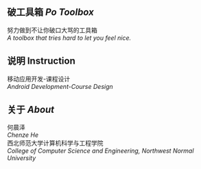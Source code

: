 ## 破工具箱 *Po Toolbox*
努力做到不让你破口大骂的工具箱  
*A toolbox that tries hard to let you feel nice.*

## 说明 Instruction
移动应用开发-课程设计  
*Android Development-Course Design*

## 关于 *About*
何晨泽  
*Chenze He*  
西北师范大学计算机科学与工程学院  
*College of Computer Science and Engineering, Northwest Normal University*